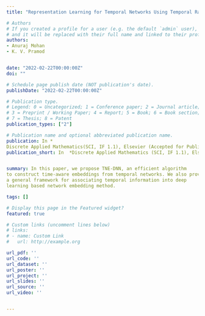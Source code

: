 ```yaml
---
title: "Representation Learning for Temporal Networks Using Temporal Random Walk and Deep Autoencoder"

# Authors
# If you created a profile for a user (e.g. the default `admin` user), write the username (folder name) here 
# and it will be replaced with their full name and linked to their profile.
authors:
- Anuraj Mohan
- K. V. Pramod


date: "2022-02-22T00:00:00Z"
doi: ""

# Schedule page publish date (NOT publication's date).
publishDate: "2022-02-22T00:00:00Z"

# Publication type.
# Legend: 0 = Uncategorized; 1 = Conference paper; 2 = Journal article;
# 3 = Preprint / Working Paper; 4 = Report; 5 = Book; 6 = Book section;
# 7 = Thesis; 8 = Patent
publication_types: ["2"]

# Publication name and optional abbreviated publication name.
publication: In *
Discrete Applied Mathematics(SCI, IF 1.1), Elsevier (Accepted for Publication)*
publication_short: In  *Discrete Applied Mathematics (SCI, IF 1.1), Elsevier (Accepted for Publication) *


summary: In this paper, we propose TNE-DNN, an efficient algorithm
to construct time-aware embeddings from temporal networks. We also provide
a general framework for associating temporal information into deep
learning based network embedding method.

tags: []

# Display this page in the Featured widget?
featured: true

# Custom links (uncomment lines below)
# links:
# - name: Custom Link
#   url: http://example.org

url_pdf: ''
url_code: ''
url_dataset: ''
url_poster: ''
url_project: ''
url_slides: ''
url_source: ''
url_video: ''


---
```



